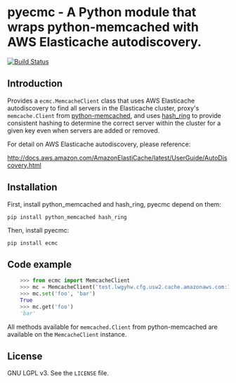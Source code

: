 # pyecmc - A Python module that wraps python-memcached with AWS Elasticache autodiscovery.

[![Build Status](https://travis-ci.org/saebyn/pyecmc.svg?branch=master)](https://travis-ci.org/saebyn/pyecmc)

## Introduction
Provides a `ecmc.MemcacheClient` class that uses AWS Elasticache autodiscovery
to find all servers in the Elasticache cluster, proxy's `memcache.Client` from
[python-memcached](https://pypi.python.org/pypi/python-memcached), and uses
[hash_ring](https://pypi.python.org/pypi/hash_ring/) to provide consistent
hashing to determine the correct server within the cluster for a given key
even when servers are added or removed.

For detail on AWS Elasticache autodiscovery, please reference:

http://docs.aws.amazon.com/AmazonElastiCache/latest/UserGuide/AutoDiscovery.html



## Installation

First, install python_memcached and hash_ring, pyecmc depend on them:

    pip install python_memcached hash_ring

Then, install pyecmc:

    pip install ecmc


## Code example

```python
    >>> from ecmc import MemcacheClient
    >>> mc = MemcacheClient('test.lwgyhw.cfg.usw2.cache.amazonaws.com:11211')
    >>> mc.set('foo', 'bar')
    True
    >>> mc.get('foo')
    'bar'
```

All methods available for `memcached.Client` from python-memcached are
available on the `MemcacheClient` instance.


## License

GNU LGPL v3. See the `LICENSE` file.
